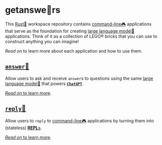 # getanswe💬rs

This [Rust🦀](https://www.rust-lang.org/) workspace repository contains
[command-line🎮](https://en.wikipedia.org/wiki/Command-line_interface)
applications that serve as the foundation for creating
[large language model🧠](https://en.wikipedia.org/wiki/Large_language_model)
applications.
Think of it as a collection of LEGO® bricks that you can use
to construct anything you can imagine!

_Read on_ to learn more about each application and how to use them.

## [`answer`💭](https://crates.io/crates/answer)

Allow users to ask and receive `answer`s to questions
using the same
[large language model🧠](https://en.wikipedia.org/wiki/Large_language_model)
that powers [**`ChatGPT`**](https://chat.openai.com/chat).

[_Read on_ to learn more](https://github.com/schneiderfelipe/getanswe.rs/tree/main/answer#answer).

## [`reply`📩](https://crates.io/crates/reply)

Allow users to `reply` to [command-line🎮](https://en.wikipedia.org/wiki/Command-line_interface) applications
by turning them into (stateless)
[**REPL**s](https://en.wikipedia.org/wiki/Read%E2%80%93eval%E2%80%93print_loop).

[_Read on_ to learn more](https://github.com/schneiderfelipe/getanswe.rs/tree/main/reply#reply).
